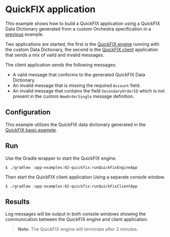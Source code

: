 # QuickFIX application

This example shows how to build a QuickFIX application using a QuickFIX Data Dictionary generated from a custom Orchestra specification in a [previous](../../basic-examples/08-quickfix) example.

Two applications are started, the first is the [QuickFIX engine](./src/main/java/org/example/orchestra/QuickFixEngineDataDictionaryApp.java)
running with the custom Data Dictionary, the second is the [QuickFIX client](./src/main/java/org/example/orchestra/QuickFixClientDataDictionaryApp.java)
application that sends a mix of valid and invalid messages.

The client application sends the following messages:

* A valid message that conforms to the generated QuickFIX Data Dictionary.
* An invalid message that is missing the required `Account` field.
* An invalid message that contains the field `SecondaryOrderID` which is not present in the custom `NewOrderSingle` message definition.

## Configuration

This example utilizes the QuickFIX data dictionary generated in the [QuickFIX basic example](../../basic-examples/08-quickfix).

## Run

Use the Gradle wrapper to start the QuickFIX engine.

```shell
$ ./gradlew :app-examples:02-quickfix:runQuickFixEngineApp
```

Then start the QuickFIX client application Using a separate console window.

```shell
$ ./gradlew :app-examples:02-quickfix:runQuickFixClientApp
```

## Results

Log messages will be output in both console windows showing the communication between the QuickFIX engine and client application.

> **Note**: The QuickFIX engine will terminate after 2 minutes.

